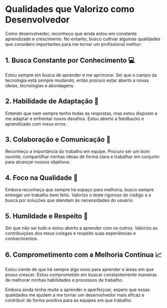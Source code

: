 # Qualidades que Valorizo como Desenvolvedor

Como desenvolvedor, reconheço que ainda estou em constante aprendizado e crescimento. No entanto, busco cultivar algumas qualidades que considero importantes para me tornar um profissional melhor:

## 1. Busca Constante por Conhecimento 💻

Estou sempre em busca de aprender e me aprimorar. Sei que o campo da tecnologia está sempre mudando, então procuro estar aberto a novas ideias, tecnologias e abordagens.

## 2. Habilidade de Adaptação 🌱

Entendo que nem sempre tenho todas as respostas, mas estou disposto a me adaptar e enfrentar novos desafios. Estou aberto a feedbacks e aprendizado com meus erros.

## 3. Colaboração e Comunicação 🤝

Reconheço a importância do trabalho em equipe. Procuro ser um bom ouvinte, compartilhar minhas ideias de forma clara e trabalhar em conjunto para alcançar nossos objetivos.

## 4. Foco na Qualidade 🎯

Embora reconheça que sempre há espaço para melhoria, busco sempre entregar um trabalho bem feito. Valorizo o teste rigoroso do código e a busca por soluções que atendam às necessidades do usuário.

## 5. Humildade e Respeito 👐

Sei que não sei tudo e estou aberto a aprender com os outros. Valorizo as contribuições dos meus colegas e respeito suas experiências e conhecimentos.

## 6. Comprometimento com a Melhoria Contínua 📈

Estou ciente de que há sempre algo novo para aprender e áreas em que posso crescer. Estou comprometido em buscar constantemente maneiras de melhorar minhas habilidades e processos de trabalho.

Embora ainda tenha muito a aprender e aperfeiçoar, espero que essas qualidades me ajudem a me tornar um desenvolvedor mais eficaz e contribuir de forma positiva para as equipes em que trabalho.
